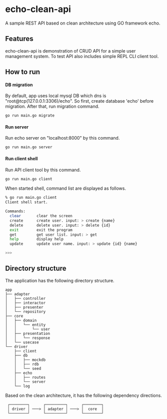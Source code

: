 # echo-clean-api
A sample REST API based on clean architecture using GO framework echo.

## Features
echo-clean-api is demonstration of CRUD API for a simple user management system.
To test API also includes simple REPL CLI client tool.


## How to run

#### DB migration

By default, app uses local mysql DB which dns is "root@tcp(127.0.0.1:3306)/echo". So first, create database 'echo' before migration.
After that, run migration command.

```sh
go run main.go migrate
```

#### Run server

Run echo server on "localhost:8000" by this command.

```sh
go run main.go server
```

#### Run client shell

Run API client tool by this command.

```sh
go run main.go client
```

When started shell, command list are displayed as follows.

```sh
% go run main.go client
Client shell start.

Commands:
  clear       clear the screen
  create      create user. input: > create {name}
  delete      delete user. input: > delete {id}
  exit        exit the program
  get         get user list. input: > get
  help        display help
  update      update user name. input: > update {id} {name}

>>>
```

## Directory structure
The application has the following directory structure.

```
app
├── adapter
│   ├── controller
│   ├── interactor
│   ├── presenter
│   └── repository
├── core
│   ├── domain
│   │   └── entity
│   │       └── user
│   ├── presentation
│   │   └── response
│   └── usecase
└── driver
    ├── client
    ├── db
    │   ├── mockdb
    │   ├── rdb
    │   └── seed
    ├── echo
    │   ├── routes
    │   └── server
    └── log
```

Based on the clean architecture, it has the following dependency directions.

```
 ┌────────┐      ┌─────────┐      ┌────────┐  
 │ driver │ ───> │ adapter │ ───> │  core  │ 
 └────────┘      └─────────┘      └────────┘ 
```

